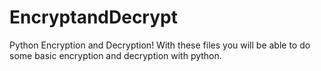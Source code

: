 # EncryptandDecrypt
Python Encryption and Decryption!
With these files you will be able to do some basic encryption and decryption with python.
